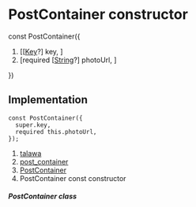 
<div>

# PostContainer constructor

</div>


const PostContainer({

1.  [[[Key](https://api.flutter.dev/flutter/foundation/Key-class.html)?]
    key, ]
2.  [required
    [[String](https://api.flutter.dev/flutter/dart-core/String-class.html)?]
    photoUrl, ]

})



## Implementation

``` language-dart
const PostContainer({
  super.key,
  required this.photoUrl,
});
```







1.  [talawa](../../index.html)
2.  [post_container](../../widgets_post_container/)
3.  [PostContainer](../../widgets_post_container/PostContainer-class.html)
4.  PostContainer const constructor

##### PostContainer class







